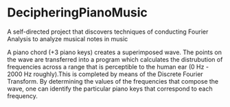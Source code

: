 # DecipheringPianoMusic
A self-directed project that discovers techniques of conducting Fourier Analysis to analyze musical notes in music

A piano chord (+3 piano keys) creates a superimposed wave. The points on the wave are transferred into a program which calculates the distrubution of frequencies across a range that is perceptible to the human ear (0 Hz - 2000 Hz roughly).This is completed by means of the Discrete Fourier Transform. By determining the values of the frequencies that compose the wave, one can identify the particular piano keys that correspond to each frequency. 


